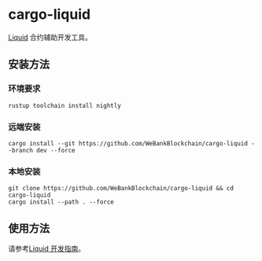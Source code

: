# cargo-liquid

[Liquid](https://github.com/WeBankBlockchain/liquid) 合约辅助开发工具。

## 安装方法

### 环境要求

```
rustup toolchain install nightly
```

### 远端安装

```shell
cargo install --git https://github.com/WeBankBlockchain/cargo-liquid --branch dev --force
```

### 本地安装

```shell
git clone https://github.com/WeBankBlockchain/cargo-liquid && cd cargo-liquid
cargo install --path . --force
```

## 使用方法

请参考[Liquid 开发指南](https://liquid-doc.readthedocs.io/zh_CN/latest/docs/dev_testing/development.html)。

